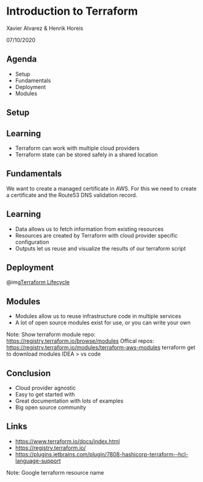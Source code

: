 # Introduction to Terraform

Xavier Alvarez & Henrik Horeis

07/10/2020

## Agenda

* Setup
* Fundamentals
* Deployment
* Modules

## Setup

## Learning

* Terraform can work with multiple cloud providers
* Terraform state can be stored safely in a shared location    

## Fundamentals

We want to create a managed certificate in AWS.
For this we need to create a certificate and the Route53 DNS validation record.

## Learning

* Data allows us to fetch information from existing resources
* Resources are created by Terraform with cloud provider specific configuration
* Outputs let us reuse and visualize the results of our terraform script

## Deployment

@img[Terraform Lifecycle](assets/img/terraform-lifecycle.png) 

## Modules

* Modules allow us to reuse infrastructure code in multiple services
* A lot of open source modules exist for use, or you can write your own

Note:
Show terraform module repo:  https://registry.terraform.io/browse/modules
Offical repos: https://registry.terraform.io/modules/terraform-aws-modules
terraform get to download modules
IDEA > vs code

## Conclusion

* Cloud provider agnostic
* Easy to get started with
* Great documentation with lots of examples
* Big open source community

## Links

* https://www.terraform.io/docs/index.html
* https://registry.terraform.io/
* https://plugins.jetbrains.com/plugin/7808-hashicorp-terraform--hcl-language-support

Note: 
Google terraform resource name
